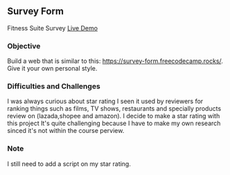 ## Survey Form

Fitness Suite Survey <a href="https://codepen.io/dennisgocong/full/xxXNKvK" target="_blank">Live Demo</a>

### Objective

Build a web that is similar to this: <a href="https://survey-form.freecodecamp.rocks/" target="_blank"> https://survey-form.freecodecamp.rocks/</a>. Give it your own personal style.

### Difficulties and Challenges

I was always curious about star rating I seen it used by reviewers for ranking things such as films, TV shows, restaurants and specially products review on (lazada,shopee and amazon). I decide to make a star rating with this project It's quite challenging because I have to make my own research sinced it's not within the course perview.

### Note

I still need to add a script on my star rating.
